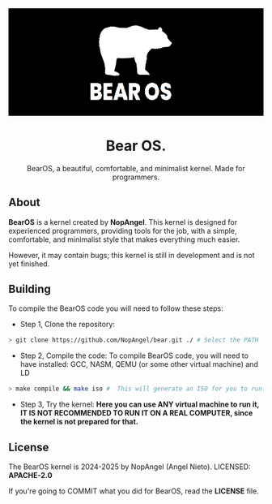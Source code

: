 <center>


<img src="./images/banner.png" style="text-align:center;" />

<h1 style="text-align:center;">Bear OS.</h1>

<p style="text-align:center;">BearOS, a beautiful, comfortable, and minimalist kernel. Made for programmers.</p>

</center>

## About

**BearOS** is a kernel created by **NopAngel**. This kernel is designed for experienced programmers, providing tools for the job, with a simple, comfortable, and minimalist style that makes everything much easier.

However, it may contain bugs; this kernel is still in development and is not yet finished.

## Building

To compile the BearOS code you will need to follow these steps:

* Step 1, Clone the repository:
```bash
> git clone https://github.com/NopAngel/bear.git ./ # Select the PATH
```

* Step 2, Compile the code:
To compile BearOS code, you will need to have installed: GCC, NASM, QEMU (or some other virtual machine) and LD
```bash
> make compile && make iso #  This will generate an ISO for you to run.
```


* Step 3, Try the kernel:  **Here you can use ANY virtual machine to run it, IT IS NOT RECOMMENDED TO RUN IT ON A REAL COMPUTER, since the kernel is not prepared for that.**


## License
The BearOS kernel is 2024-2025 by NopAngel (Angel Nieto).
LICENSED: **APACHE-2.0**

If you're going to COMMIT what you did for BearOS, read the **LICENSE** file.
